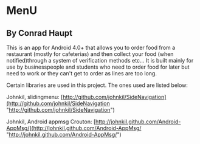 **MenU**
====
By Conrad Haupt
-------------------
This is an app for Android 4.0+ that allows you to order food from a restaurant (mostly for cafeterias) and then collect your food (when notified)through a system of verification methods etc... It is built mainly for use by businesspeople and students who need to order food for later but need to work or they can't get to order as lines are too long.

Certain libraries are used in this project. The ones used are listed below:

Johnkil, slidingmenu: 	[http://github.com/johnkil/SideNavigation](http://github.com/johnkil/SideNavigation "http://github.com/johnkil/SideNavigation")

Johnkil, Android appmsg Crouton: [http://johnkil.github.com/Android-AppMsg/](http://johnkil.github.com/Android-AppMsg/ "http://johnkil.github.com/Android-AppMsg/")